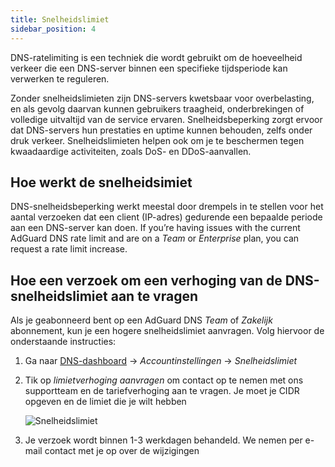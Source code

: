```yaml
---
title: Snelheidslimiet
sidebar_position: 4
---
```


DNS-ratelimiting is een techniek die wordt gebruikt om de hoeveelheid verkeer die een DNS-server binnen een specifieke tijdsperiode kan verwerken te reguleren.

Zonder snelheidslimieten zijn DNS-servers kwetsbaar voor overbelasting, en als gevolg daarvan kunnen gebruikers traagheid, onderbrekingen of volledige uitvaltijd van de service ervaren. Snelheidsbeperking zorgt ervoor dat DNS-servers hun prestaties en uptime kunnen behouden, zelfs onder druk verkeer. Snelheidslimieten helpen ook om je te beschermen tegen kwaadaardige activiteiten, zoals DoS- en DDoS-aanvallen.

## Hoe werkt de snelheidsimiet

DNS-snelheidsbeperking werkt meestal door drempels in te stellen voor het aantal verzoeken dat een client (IP-adres) gedurende een bepaalde periode aan een DNS-server kan doen. If you’re having issues with the current AdGuard DNS rate limit and are on a _Team_ or _Enterprise_ plan, you can request a rate limit increase.

## Hoe een verzoek om een verhoging van de DNS-snelheidslimiet aan te vragen

Als je geabonneerd bent op een AdGuard DNS _Team_ of _Zakelijk_ abonnement, kun je een hogere snelheidslimiet aanvragen. Volg hiervoor de onderstaande instructies:

1. Ga naar [DNS-dashboard](https://adguard-dns.io/dashboard/) → _Accountinstellingen_ → _Snelheidslimiet_

2. Tik op _limietverhoging aanvragen_ om contact op te nemen met ons supportteam en de tariefverhoging aan te vragen. Je moet je CIDR opgeven en de limiet die je wilt hebben

   ![Snelheidslimiet](https://cdn.adtidy.org/content/kb/dns/private/rate_limit.png)

3. Je verzoek wordt binnen 1-3 werkdagen behandeld. We nemen per e-mail contact met je op over de wijzigingen
